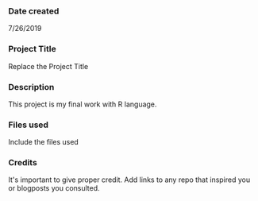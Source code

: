 ### Date created
7/26/2019

### Project Title
Replace the Project Title

### Description
This project is my final work with R language.

### Files used
Include the files used

### Credits
It's important to give proper credit. Add links to any repo that inspired you or blogposts you consulted.

